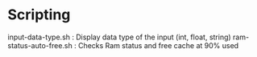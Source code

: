 # Scripting

input-data-type.sh : Display data type of the input (int, float, string)
ram-status-auto-free.sh : Checks Ram status and free cache at 90% used

